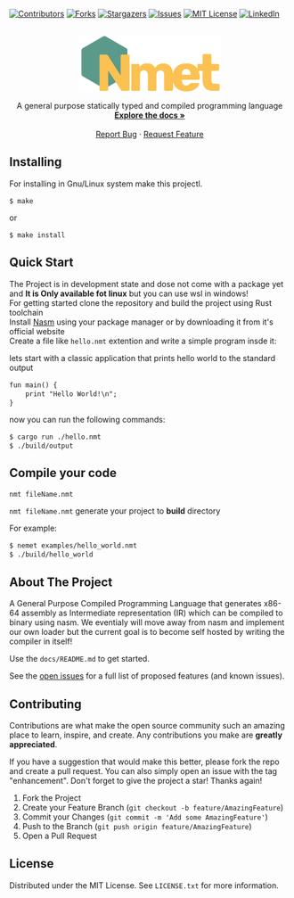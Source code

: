 <a name="readme-top"></a>

[![Contributors][contributors-shield]][contributors-url]
[![Forks][forks-shield]][forks-url]
[![Stargazers][stars-shield]][stars-url]
[![Issues][issues-shield]][issues-url]
[![MIT License][license-shield]][license-url]
[![LinkedIn][linkedin-shield]][linkedin-url]

<!-- PROJECT LOGO -->
<br />
<div align="center">
  <a href="https://github.com/mahanfarzaneh2000/nemet">
    <img src="assets/Nmet.png" alt="Nmet - Nmet programming language" height="100">
  </a>

  <p align="center">
    A general purpose statically typed and compiled programming language 
    <br />
    <a href="https://github.com/mahanfarzaneh2000/nemet#quick-start"><strong>Explore the docs »</strong></a>
    <br />
    <br />
    <a href="https://github.com/mahanfarzaneh2000/nemet/issues">Report Bug</a>
    ·
    <a href="https://github.com/mahanfarzaneh2000/nemet/issues">Request Feature</a>
  </p>
</div>

## Installing
For installing in Gnu/Linux system make this projectl.
```shell
$ make
```
or
```shell
$ make install
```

## Quick Start
The Project is in development state and dose not come with a package yet and **It is Only available fot linux** but you can use wsl in windows!
<br />
For getting started clone the repository and build the project using Rust toolchain
<br />
Install [Nasm](https://www.nasm.org/) using your package manager or by downloading it from it's official website
<br />
Create a file like ```hello.nmt``` extention and write a simple program insde it:

lets start with a classic application that prints hello world to the standard output
``` nmt
fun main() {
    print "Hello World!\n";
}
```
now you can run the following commands:

``` shell
$ cargo run ./hello.nmt
$ ./build/output
```
## Compile your code
```
nmt fileName.nmt
```
```nmt fileName.nmt``` generate your project to **build** directory

For example:
```mnt
$ nemet examples/hello_world.nmt
$ ./build/hello_world
```
## About The Project

A General Purpose Compiled Programming Language that generates x86-64 assembly as Intermediate representation (IR) which can be compiled to binary using nasm.
We eventialy will move away from nasm and implement our own loader but the current goal is to become self hosted by writing the compiler in itself!

Use the `docs/README.md` to get started.

See the [open issues](https://github.com/othneildrew/Best-README-Template/issues) for a full list of proposed features (and known issues).


## Contributing

Contributions are what make the open source community such an amazing place to learn, inspire, and create. Any contributions you make are **greatly appreciated**.

If you have a suggestion that would make this better, please fork the repo and create a pull request. You can also simply open an issue with the tag "enhancement".
Don't forget to give the project a star! Thanks again!

1. Fork the Project
2. Create your Feature Branch (`git checkout -b feature/AmazingFeature`)
3. Commit your Changes (`git commit -m 'Add some AmazingFeature'`)
4. Push to the Branch (`git push origin feature/AmazingFeature`)
5. Open a Pull Request

## License

Distributed under the MIT License. See `LICENSE.txt` for more information.


[contributors-shield]: https://img.shields.io/github/contributors/mahanfarzaneh2000/nemet.svg?style=for-the-badge
[contributors-url]: https://github.com/mahanfarzaneh2000/nemet/graphs/contributors
[forks-shield]: https://img.shields.io/github/forks/mahanfarzaneh2000/nemet.svg?style=for-the-badge
[forks-url]: https://github.com/mahanfarzaneh2000/nemet/network/members
[stars-shield]: https://img.shields.io/github/stars/mahanfarzaneh2000/nemet.svg?style=for-the-badge
[stars-url]: https://github.com/mahanfarzaneh2000/nemet/stargazers
[issues-shield]: https://img.shields.io/github/issues/mahanfarzaneh2000/nemet.svg?style=for-the-badge
[issues-url]: https://github.com/mahanfarzaneh2000/nemet/issues
[license-shield]: https://img.shields.io/github/license/mahanfarzaneh2000/nemet.svg?style=for-the-badge
[license-url]: https://github.com/mahanfarzaneh2000/nemet/blob/master/LICENSE.txt
[linkedin-shield]: https://img.shields.io/badge/-LinkedIn-black.svg?style=for-the-badge&logo=linkedin&colorB=555
[linkedin-url]: https://linkedin.com/in/mahanfarzaneh
[product-screenshot]: assets/nemet.png
